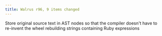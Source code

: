 ```yaml
---
title: Walrus r96, 9 items changed
---
```


Store original source text in AST nodes so that the compiler doesn't have to re-invent the wheel rebuilding strings containing Ruby expressions
